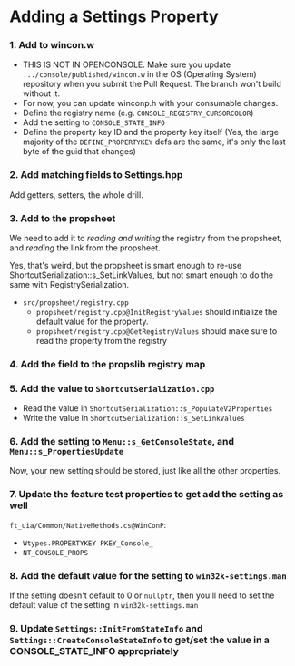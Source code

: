 # Adding a Settings Property

### 1. Add to wincon.w
* THIS IS NOT IN OPENCONSOLE. Make sure you update
      `.../console/published/wincon.w` in the OS (Operating System) repository when you submit the Pull Request.
      The branch won't build without it.
* For now, you can update winconp.h with your consumable changes.
* Define the registry name (e.g. `CONSOLE_REGISTRY_CURSORCOLOR`)
* Add the setting to `CONSOLE_STATE_INFO`
* Define the property key ID and the property key itself (Yes, the large majority of the `DEFINE_PROPERTYKEY` defs are the same, it's only the last byte of the guid that changes)

### 2. Add matching fields to Settings.hpp
Add getters, setters, the whole drill.

### 3. Add to the propsheet
We need to add it to *reading and writing* the registry from the propsheet, and *reading* the link from the propsheet.


Yes, that's weird, but the propsheet is smart enough to re-use ShortcutSerialization::s_SetLinkValues, but not smart enough to do the same with RegistrySerialization.


- `src/propsheet/registry.cpp`
   -  `propsheet/registry.cpp@InitRegistryValues` should initialize the default value for the property.
   -  `propsheet/registry.cpp@GetRegistryValues` should make sure to read the property from the registry

### 4. Add the field to the propslib registry map

### 5. Add the value to `ShortcutSerialization.cpp`
- Read the value in `ShortcutSerialization::s_PopulateV2Properties`
- Write the value in `ShortcutSerialization::s_SetLinkValues`

### 6. Add the setting to `Menu::s_GetConsoleState`, and `Menu::s_PropertiesUpdate`
Now, your new setting should be stored, just like all the other properties.

### 7. Update the feature test properties to get add the setting as well
`ft_uia/Common/NativeMethods.cs@WinConP`:
- `Wtypes.PROPERTYKEY PKEY_Console_`
- `NT_CONSOLE_PROPS`

### 8. Add the default value for the setting to `win32k-settings.man`
If the setting doesn't default to 0 or `nullptr`, then you'll need to set the default value of the setting in `win32k-settings.man`

### 9. Update `Settings::InitFromStateInfo` and `Settings::CreateConsoleStateInfo` to get/set the value in a CONSOLE_STATE_INFO appropriately

